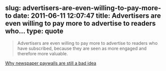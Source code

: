 slug: advertisers-are-even-willing-to-pay-more-to
date: 2011-06-11 12:07:47
title: Advertisers are even willing to pay more to advertise to readers who...
type: quote
---

> Advertisers are even willing to pay more to advertise to readers who have subscribed, because they are seen as more engaged and therefore more valuable.

[Why newspaper paywalls are still a bad idea](http://gigaom.com/2011/06/06/why-newspaper-paywalls-are-still-a-bad-idea/?utm_source=feedburner&utm_medium=feed&utm_campaign=Feed%3A+OmMalik+%28GigaOM%3A+Tech%29)
